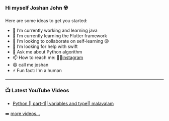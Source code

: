 ### Hi myself Joshan John ☢️




Here are some ideas to get you started:

- 🔭 I’m currently working and learning java
- 🌱 I’m currently learning the Flutter framework
- 👯 I’m looking to collaborate on self-learning 😜
- 🤔 I’m looking for help with swift
- 💬 Ask me about Python algorithm
- 📫 How to reach me: 👦🏻[instagram](https://www.instagram.com/mr_._joshan_/)
- 😄 call me joshan 
- ⚡ Fun fact: I'm a human


---
### 📺 Latest YouTube Videos

<!-- YOUTUBE:START -->
- [Python || part-1|| variables and type|| malayalam](https://youtu.be/TouadCF8Ya0)


➡️ [more videos...](https://www.youtube.com/channel/UC20bQve1X7_lmArzUQS11vw)
